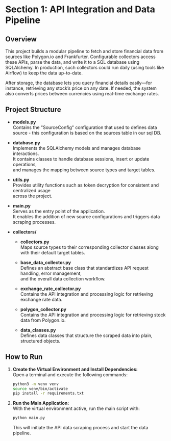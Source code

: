 # Section 1: API Integration and Data Pipeline

## Overview
This project builds a modular pipeline to fetch and store financial data from sources like Polygon.io and Frankfurter. Configurable collectors access these APIs, parse the data, and write it to a SQL database using SQLAlchemy. In production, such collectors could run daily (using tools like Airflow) to keep the data up-to-date.

After storage, the database lets you query financial details easily—for instance, retrieving any stock’s price on any date. If needed, the system also converts prices between currencies using real-time exchange rates.


## Project Structure

- **models.py**  
  Contains the "SourceConfig" configuration that used to defines data source - this configuration is based on the sources table in our sql DB.  

- **database.py**  
  Implements the SQLAlchemy models and manages database interactions.  
  It contains classes to handle database sessions, insert or update operations,  
  and manages the mapping between source types and target tables.

- **utils.py**  
  Provides utility functions such as token decryption for consistent and centralized usage  
  across the project.

- **main.py**  
  Serves as the entry point of the application.  
  It enables the addition of new source configurations and triggers data scraping processes.

- **collectors/**  
  - **collectors.py**  
    Maps source types to their corresponding collector classes along with their default target tables.
    
  - **base_data_collector.py**  
    Defines an abstract base class that standardizes API request handling, error management,  
    and the overall data collection workflow.
    
  - **exchange_rate_collector.py**  
    Contains the API integration and processing logic for retrieving exchange rate data.
    
  - **polygon_collector.py**  
    Contains the API integration and processing logic for retrieving stock data from Polygon.io.
    
  - **data_classes.py**  
    Defines data classes that structure the scraped data into plain, structured objects.

## How to Run

1. **Create the Virtual Environment and Install Dependencies:**  
   Open a terminal and execute the following commands:
   ```bash
   python3 -m venv venv
   source venv/bin/activate
   pip install -r requirements.txt
   ```

2. **Run the Main Application:**  
   With the virtual environment active, run the main script with:
   ```bash
   python main.py
   ```
   This will initiate the API data scraping process and start the data pipeline.

